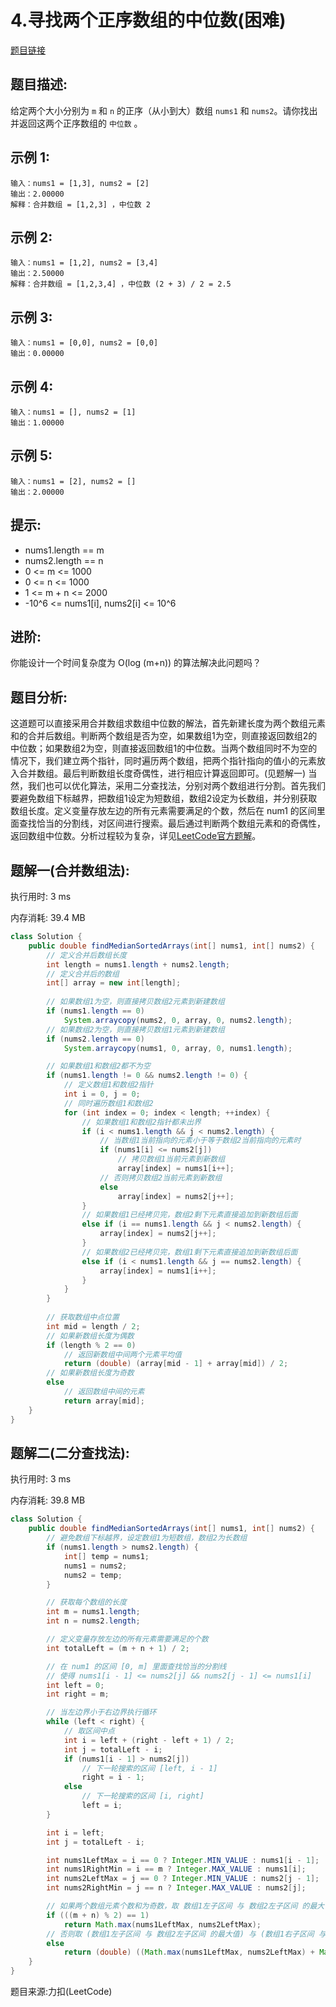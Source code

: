 # 4.寻找两个正序数组的中位数(困难)

[题目链接](https://leetcode-cn.com/problems/median-of-two-sorted-arrays/)

## 题目描述:

给定两个大小分别为 ```m``` 和 ```n``` 的正序（从小到大）数组 ```nums1``` 和 ```nums2```。请你找出并返回这两个正序数组的 ```中位数``` 。

## 示例 1:

```
输入：nums1 = [1,3], nums2 = [2]
输出：2.00000
解释：合并数组 = [1,2,3] ，中位数 2
```

## 示例 2:

```
输入：nums1 = [1,2], nums2 = [3,4]
输出：2.50000
解释：合并数组 = [1,2,3,4] ，中位数 (2 + 3) / 2 = 2.5
```

## 示例 3:

```
输入：nums1 = [0,0], nums2 = [0,0]
输出：0.00000
```

## 示例 4:

```
输入：nums1 = [], nums2 = [1]
输出：1.00000
```

## 示例 5:

```
输入：nums1 = [2], nums2 = []
输出：2.00000
```

## 提示:

- nums1.length == m
- nums2.length == n
- 0 <= m <= 1000
- 0 <= n <= 1000
- 1 <= m + n <= 2000
- -10^6 <= nums1[i], nums2[i] <= 10^6

## 进阶:

你能设计一个时间复杂度为 O(log (m+n)) 的算法解决此问题吗？

## 题目分析:

这道题可以直接采用合并数组求数组中位数的解法，首先新建长度为两个数组元素和的合并后数组。判断两个数组是否为空，如果数组1为空，则直接返回数组2的中位数；如果数组2为空，则直接返回数组1的中位数。当两个数组同时不为空的情况下，我们建立两个指针，同时遍历两个数组，把两个指针指向的值小的元素放入合并数组。最后判断数组长度奇偶性，进行相应计算返回即可。(见题解一)
当然，我们也可以优化算法，采用二分查找法，分别对两个数组进行分割。首先我们要避免数组下标越界，把数组1设定为短数组，数组2设定为长数组，并分别获取数组长度。定义变量存放左边的所有元素需要满足的个数，然后在 num1 的区间里面查找恰当的分割线，对区间进行搜索。最后通过判断两个数组元素和的奇偶性，返回数组中位数。分析过程较为复杂，详见[LeetCode官方题解](https://leetcode-cn.com/problems/median-of-two-sorted-arrays/solution/xun-zhao-liang-ge-you-xu-shu-zu-de-zhong-wei-s-114/)。

## 题解一(合并数组法):

执行用时: 3 ms

内存消耗: 39.4 MB

```java
class Solution {
    public double findMedianSortedArrays(int[] nums1, int[] nums2) {
        // 定义合并后数组长度
        int length = nums1.length + nums2.length;
        // 定义合并后的数组
        int[] array = new int[length];
        
        // 如果数组1为空，则直接拷贝数组2元素到新建数组
        if (nums1.length == 0)
            System.arraycopy(nums2, 0, array, 0, nums2.length);
        // 如果数组2为空，则直接拷贝数组1元素到新建数组
        if (nums2.length == 0)
            System.arraycopy(nums1, 0, array, 0, nums1.length);

        // 如果数组1和数组2都不为空
        if (nums1.length != 0 && nums2.length != 0) {
            // 定义数组1和数组2指针
            int i = 0, j = 0;
            // 同时遍历数组1和数组2
            for (int index = 0; index < length; ++index) {
                // 如果数组1和数组2指针都未出界
                if (i < nums1.length && j < nums2.length) {
                    // 当数组1当前指向的元素小于等于数组2当前指向的元素时
                    if (nums1[i] <= nums2[j])
                        // 拷贝数组1当前元素到新数组
                        array[index] = nums1[i++];
                    // 否则拷贝数组2当前元素到新数组
                    else
                        array[index] = nums2[j++];
                }
                // 如果数组1已经拷贝完，数组2剩下元素直接追加到新数组后面
                else if (i == nums1.length && j < nums2.length) {
                    array[index] = nums2[j++];
                }
                // 如果数组2已经拷贝完，数组1剩下元素直接追加到新数组后面
                else if (i < nums1.length && j == nums2.length) {
                    array[index] = nums1[i++];
                }
            }
        }
        
        // 获取数组中点位置
        int mid = length / 2;
        // 如果新数组长度为偶数
        if (length % 2 == 0)
            // 返回新数组中间两个元素平均值
            return (double) (array[mid - 1] + array[mid]) / 2;
        // 如果新数组长度为奇数
        else
            // 返回数组中间的元素
            return array[mid];
    }
}
```

## 题解二(二分查找法):

执行用时: 3 ms

内存消耗: 39.8 MB

```java
class Solution {
    public double findMedianSortedArrays(int[] nums1, int[] nums2) {
        // 避免数组下标越界，设定数组1为短数组，数组2为长数组
        if (nums1.length > nums2.length) {
            int[] temp = nums1;
            nums1 = nums2;
            nums2 = temp;
        }

        // 获取每个数组的长度
        int m = nums1.length;
        int n = nums2.length;

        // 定义变量存放左边的所有元素需要满足的个数
        int totalLeft = (m + n + 1) / 2;

        // 在 num1 的区间 [0, m] 里面查找恰当的分割线
        // 使得 nums1[i - 1] <= nums2[j] && nums2[j - 1] <= nums1[i]
        int left = 0;
        int right = m;

        // 当左边界小于右边界执行循环
        while (left < right) {
            // 取区间中点
            int i = left + (right - left + 1) / 2;
            int j = totalLeft - i;
            if (nums1[i - 1] > nums2[j])
                // 下一轮搜索的区间 [left, i - 1]
                right = i - 1;
            else
                // 下一轮搜索的区间 [i, right]
                left = i;
        }

        int i = left;
        int j = totalLeft - i;

        int nums1LeftMax = i == 0 ? Integer.MIN_VALUE : nums1[i - 1];
        int nums1RightMin = i == m ? Integer.MAX_VALUE : nums1[i];
        int nums2LeftMax = j == 0 ? Integer.MIN_VALUE : nums2[j - 1];
        int nums2RightMin = j == n ? Integer.MAX_VALUE : nums2[j];

        // 如果两个数组元素个数和为奇数，取 数组1左子区间 与 数组2左子区间 的最大值即为中位数
        if (((m + n) % 2) == 1)
            return Math.max(nums1LeftMax, nums2LeftMax);
        // 否则取 (数组1左子区间 与 数组2左子区间 的最大值) 与 (数组1右子区间 与 数组2右子区间 的最小值) 取平均即为中位数
        else
            return (double) ((Math.max(nums1LeftMax, nums2LeftMax) + Math.min(nums1RightMin, nums2RightMin))) / 2;
    }
}
```

题目来源:力扣(LeetCode)
